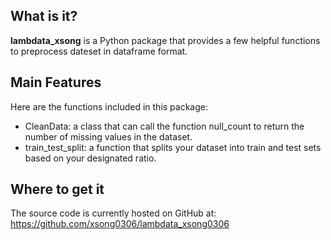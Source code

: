 ## What is it?

**lambdata_xsong** is a Python package that provides a few helpful functions to preprocess dateset in dataframe format. 


## Main Features
Here are the functions included in this package:

  - CleanData: a class that can call the function null_count to return the number of missing values in the dataset.
  - train_test_split: a function that splits your dataset into train and test sets based on your designated ratio. 

## Where to get it
The source code is currently hosted on GitHub at:
https://github.com/xsong0306/lambdata_xsong0306

